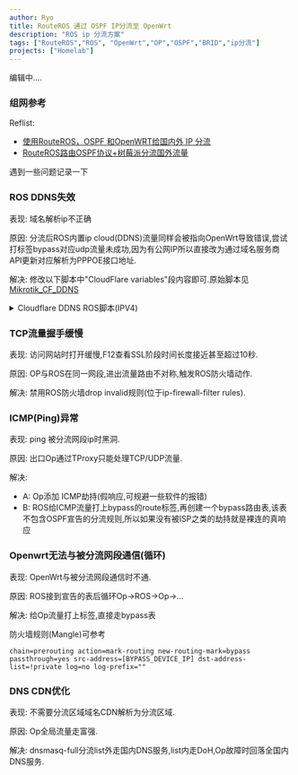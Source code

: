 ```yaml
---
author: Ryo
title: RouteROS 通过 OSPF IP分流至 OpenWrt
description: "ROS ip 分流方案"
tags: ["RouteROS","ROS", "OpenWrt","OP","OSPF","BRID","ip分流"]
projects: ["Homelab"]
---
```


编辑中....
### 组网参考

Reflist:
- [使用RouteROS，OSPF 和OpenWRT给国内外 IP 分流](https://www.truenasscale.com/2021/12/13/195.html)
- [RouteROS路由OSPF协议+树莓派分流国外流量](https://www.kn1f4.com/news/767.html)

遇到一些问题记录一下

### ROS DDNS失效

表现: 域名解析ip不正确

原因: 分流后ROS内置ip cloud(DDNS)流量同样会被指向OpenWrt导致错误,尝试打标签bypass对应udp流量未成功,因为有公网IP所以直接改为通过域名服务商API更新对应解析为PPPOE接口地址.

解决: 修改以下脚本中"CloudFlare variables"段内容即可.原始脚本见[Mikrotik_CF_DDNS](https://github.com/mike6715b/Mikrotik_CF_DDNS)

<details>
  <summary>Cloudflare DDNS ROS脚本(IPV4)</summary>
  
```
#########################################################################
#         ==================================================            #
#         $ Mikrotik RouteROS update script for CloudFlare $            #
#         ==================================================            #
#                                                                       #
# - You need a CloudFlare account & api key (look under settings),      #
#   a zone and A record in it                                           #
# - All variables in first section are obvious,                         #
#   except CFid and CFzoneid                                            #
# - Obtain CFzoneid from Cloudflare Dashboard,                          #
#   on Overview tab scroll down                                         # 
#   To obtain CFid use following command in any unix shell:             #
#    curl -X GET "https://api.cloudflare.com/client/v4/zones/YOUR_ZONE_ID/dns_records?name=YOUR_DOMAIN" -H "Authorization:Bearer $CFtkn" -H "Content-Type: application/json" | python -mjson.tool
# - You can use my Postman script to get those variables                #
# - Enable CFDebug if needed - it'll print some info to logs            #
# - Enable CFcloud if you don't get a public IP on interface            #
# - Put script under /system scripts giving "read,write,ftp" policy access.       #
#   For 6.29 and older "test" policy is also needed.                    #
# - Add script to /system scheduler using it's name in "on-event"       #
# - Requires at least RouteROS 6.44beta75 for multiple header support   #
#                                                                       #
#              Credits for Samuel Tegenfeldt, CC BY-SA 3.0              #
#                        Modified by kiler129                           #
#                        Modified by viritt                             #
#                        Modified by asuna                              #
#                        Modified by mike6715b                          #
#                                                                       #
#               Tested and working as of February 22, 2021              #
#########################################################################

################# CloudFlare variables #################
:local CFDebug "false"
:local CFcloud "false"

:global WANInterface "[YOUR_WAN_INTERFACE_NAME]"

:local CFdomain "[YOUR_DOMAIN]"

:local CFtkn "[YOUR_CF_TOKEN]"

:local CFzoneid "[YOUR_CF_ZONE_ID]"
:local CFid "[YOUR_CF_ID]"

:local CFrecordType ""
:set CFrecordType "A"

:local CFrecordTTL ""
:set CFrecordTTL "60"

#########################################################################
########################  DO NOT EDIT BELOW  ############################
#########################################################################

:log info "Updating $CFDomain ..."

################# Internal variables #################
:local previousIP ""
:global WANip ""

################# Build CF API Url (v4) #################
:local CFurl "https://api.cloudflare.com/client/v4/zones/"
:set CFurl ($CFurl . "$CFzoneid/dns_records/$CFid");
 
################# Get or set previous IP-variables #################
:if ($CFcloud = "true") do={
    :set WANip [/ip cloud get public-address]
};

:if ($CFcloud = "false") do={
    :local currentIP [/ip address get [/ip address find interface=$WANInterface ] address];
    :set WANip [:pick $currentIP 0 [:find $currentIP "/"]];
};

:if ([/file find name=ddns.tmp.txt] = "") do={
    :log error "No previous ip address file found, createing..."
    :set previousIP $WANip;
    :execute script=":put $WANip" file="ddns.tmp";
    :log info ("CF: Updating CF, setting $CFDomain = $WANip")
    /tool fetch http-method=put mode=https output=none url="$CFurl" http-header-field="Authorization:Bearer $CFtkn,content-type:application/json" http-data="{\"type\":\"$CFrecordType\",\"name\":\"$CFdomain\",\"ttl\":$CFrecordTTL,\"content\":\"$WANip\"}"
    :error message="No previous ip address file found."
} else={
    :if ( [/file get [/file find name=ddns.tmp.txt] size] > 0 ) do={ 
    :global content [/file get [/file find name="ddns.tmp.txt"] contents] ;
    :global contentLen [ :len $content ] ;  
    :global lineEnd 0;
    :global line "";
    :global lastEnd 0;   
            :set lineEnd [:find $content "\n" $lastEnd ] ;
            :set line [:pick $content $lastEnd $lineEnd] ;
            :set lastEnd ( $lineEnd + 1 ) ;   
            :if ( [:pick $line 0 1] != "#" ) do={   
                #:local previousIP [:pick $line 0 $lineEnd ]
                :set previousIP [:pick $line 0 $lineEnd ];
                :set previousIP [:pick $previousIP 0 [:find $previousIP "\r"]];
            }
    }
}

######## Write debug info to log #################
:if ($CFDebug = "true") do={
 :log info ("CF: hostname = $CFdomain")
 :log info ("CF: previousIP = $previousIP")
 :log info ("CF: currentIP = $currentIP")
 :log info ("CF: WANip = $WANip")
 :log info ("CF: CFurl = $CFurl&content=$WANip")
 :log info ("CF: Command = \"/tool fetch http-method=put mode=https url=\"$CFurl\" http-header-field="Authorization:Bearer $CFtkn,content-type:application/json" output=none http-data=\"{\"type\":\"$CFrecordType\",\"name\":\"$CFdomain\",\"ttl\":$CFrecordTTL,\"content\":\"$WANip\"}\"")
};
  
######## Compare and update CF if necessary #####
:if ($previousIP != $WANip) do={
 :log info ("CF: Updating CF, setting $CFDomain = $WANip")
 /tool fetch http-method=put mode=https url="$CFurl" http-header-field="Authorization:Bearer $CFtkn,content-type:application/json" output=none http-data="{\"type\":\"$CFrecordType\",\"name\":\"$CFdomain\",\"ttl\":$CFrecordTTL,\"content\":\"$WANip\"}"
 /ip dns cache flush
    :if ( [/file get [/file find name=ddns.tmp.txt] size] > 0 ) do={
        /file remove ddns.tmp.txt
        :execute script=":put $WANip" file="ddns.tmp"
    }
} else={
 :log info "CF: No Update Needed!"
}
```
</details>

### TCP流量握手缓慢

表现: 访问网站时打开缓慢,F12查看SSL阶段时间长度接近甚至超过10秒.

原因: OP与ROS在同一网段,进出流量路由不对称,触发ROS防火墙动作.

解决: 禁用ROS防火墙drop invalid规则(位于ip-firewall-filter rules).

### ICMP(Ping)异常

表现: ping 被分流网段ip时黑洞.

原因: 出口Op通过TProxy只能处理TCP/UDP流量.

解决:
- A: Op添加 ICMP劫持(假响应,可规避一些软件的报错)
- B: ROS给ICMP流量打上bypass的route标签,再创建一个bypass路由表,该表不包含OSPF宣告的分流规则,所以如果没有被ISP之类的劫持就是裸连的真响应

### Openwrt无法与被分流网段通信(循环)

表现: OpenWrt与被分流网段通信时不通.

原因: ROS接到宣告的表后循环Op->ROS->Op->...

解决: 给Op流量打上标签,直接走bypass表

防火墙规则(Mangle)可参考

```
chain=prerouting action=mark-routing new-routing-mark=bypass passthrough=yes src-address=[BYPASS_DEVICE_IP] dst-address-list=!private log=no log-prefix=""
```

### DNS CDN优化

表现: 不需要分流区域域名CDN解析为分流区域.

原因: Op全局流量走富强.

解决: dnsmasq-full分流list外走国内DNS服务,list内走DoH,Op故障时回落全国内DNS服务.

